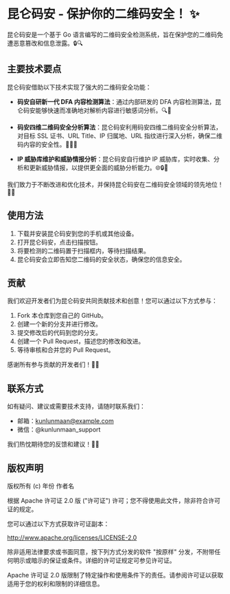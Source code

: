 # 昆仑码安 - 保护你的二维码安全！ ✨

昆仑码安是一个基于 Go 语言编写的二维码安全检测系统，旨在保护您的二维码免遭恶意篡改和信息泄露。🔒🔍

## 主要技术要点

昆仑码安借助以下技术实现了强大的二维码安全功能：

- **码安自研新一代 DFA 内容检测算法**：通过内部研发的 DFA 内容检测算法，昆仑码安能够快速而准确地对解析内容进行敏感词分析。🔍🔑

- **码安四维二维码安全分析算法**：昆仑码安利用码安四维二维码安全分析算法，对目标 SSL 证书、URL Title、IP 归属地、URL 指纹进行深入分析，确保二维码内容的安全性。🔬🕵️‍♂️

- **IP 威胁库维护和威胁情报分析**：昆仑码安自行维护 IP 威胁库，实时收集、分析和更新威胁情报，以提供更全面的威胁分析能力。🌐🔒💪

我们致力于不断改进和优化技术，并保持昆仑码安在二维码安全领域的领先地位！💪💡

## 使用方法

1. 下载并安装昆仑码安到您的手机或其他设备。
2. 打开昆仑码安，点击扫描按钮。
3. 将要检测的二维码置于扫描框内，等待扫描结果。
4. 昆仑码安会立即告知您二维码的安全状态，确保您的信息安全。

## 贡献

我们欢迎开发者们为昆仑码安共同贡献技术和创意！您可以通过以下方式参与：

1. Fork 本仓库到您自己的 GitHub。
2. 创建一个新的分支并进行修改。
3. 提交修改后的代码到您的分支。
4. 创建一个 Pull Request，描述您的修改和改进。
5. 等待审核和合并您的 Pull Request。

感谢所有参与贡献的开发者们！👏🎉

## 联系方式

如有疑问、建议或需要技术支持，请随时联系我们：

- 邮箱：kunlunmaan@example.com
- 微信：@kunlunmaan_support

我们热忱期待您的反馈和建议！📧💡

## 版权声明

版权所有 (c) 年份 作者名

根据 Apache 许可证 2.0 版 ("许可证") 许可；您不得使用此文件，除非符合许可证的规定。

您可以通过以下方式获取许可证副本：

   http://www.apache.org/licenses/LICENSE-2.0

除非适用法律要求或书面同意，按下列方式分发的软件 "按原样" 分发，不附带任何明示或暗示的保证或条件。详细的许可证规定可参见许可证。

Apache 许可证 2.0 版限制了特定操作和使用条件下的责任。请参阅许可证以获取适用于您的权利和限制的详细信息。
